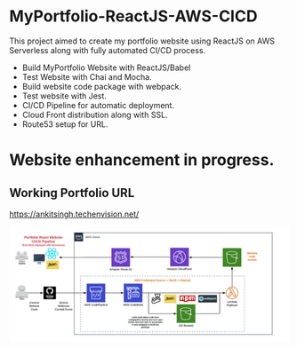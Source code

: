 # MyPortfolio-ReactJS-AWS-CICD
This project aimed to create my portfolio website using ReactJS on AWS Serverless along with fully automated CI/CD process.

- Build MyPortfolio Website with ReactJS/Babel
- Test Website with Chai and Mocha.
- Build website code package with webpack.
- Test website with Jest.
- CI/CD Pipeline for automatic deployment.
- Cloud Front distribution along with SSL.
- Route53 setup for URL.

# Website enhancement in progress.
## Working Portfolio URL
https://ankitsingh.techenvision.net/

![Screenshot](MyPortfolio-Architecture.png)
